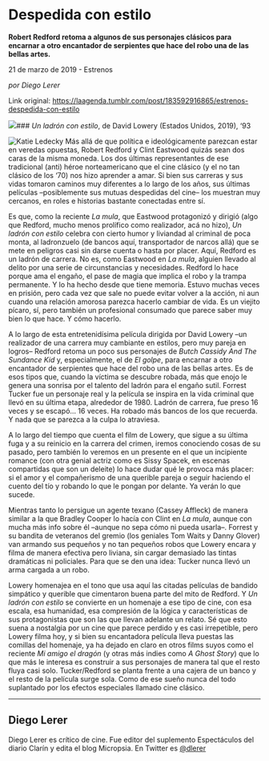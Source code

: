 # Despedida con estilo

**Robert Redford retoma a algunos de sus personajes clásicos para encarnar a otro encantador de serpientes que hace del robo una de las bellas artes.**

21 de marzo de 2019 - Estrenos

_por Diego Lerer_

Link original: https://laagenda.tumblr.com/post/183592916865/estrenos-despedida-con-estilo

![](https://64.media.tumblr.com/598238a77c16288781683ce128d03686/725095353b6eee78-ad/s500x750/593517ec82b4c22ca15d0a0efb29197b9856d36e.jpg)### *Un ladrón con estilo*, de David Lowery (Estados Unidos, 2019), ‘93

![Katie Ledecky](https://64.media.tumblr.com/b3859b7bd8e9541820bb6dd6839fb233/725095353b6eee78-25/s400x600/dd1fdc7f7fd5d8dcb7525890092bfd7cd7960e04.jpg)
Más allá de que política e ideológicamente parezcan estar en veredas opuestas, Robert Redford y Clint Eastwood quizás sean dos caras de la misma moneda. Los dos últimas representantes de ese tradicional (anti) héroe norteamericano que el cine clásico (y el no tan clásico de los ‘70) nos hizo aprender a amar. Si bien sus carreras y sus vidas tomaron caminos muy diferentes a lo largo de los años, sus últimas películas –posiblemente sus mutuas despedidas del cine– los muestran muy cercanos, en roles e historias bastante conectadas entre sí. 

Es que, como la reciente *La mula*, que Eastwood protagonizó y dirigió (algo que Redford, mucho menos prolífico como realizador, acá no hizo), *Un ladrón con estilo* celebra con cierto humor y liviandad al criminal de poca monta, al ladronzuelo (de bancos aquí, transportador de narcos allá) que se mete en peligros casi sin darse cuenta o hasta por placer. Aquí, Redford es un ladrón de carrera. No es, como Eastwood en *La mula*, alguien llevado al delito por una serie de circunstancias y necesidades. Redford lo hace porque ama el engaño, el pase de magia que implica el robo y la trampa permanente. Y lo ha hecho desde que tiene memoria. Estuvo muchas veces en prisión, pero cada vez que sale no puede evitar volver a la acción, ni aun cuando una relación amorosa parezca hacerlo cambiar de vida. Es un viejito pícaro, sí, pero también un profesional consumado que parece saber muy bien lo que hace. Y cómo hacerlo.

A lo largo de esta entretenidísima película dirigida por David Lowery –un realizador de una carrera muy cambiante en estilos, pero muy pareja en logros– Redford retoma un poco sus personajes de *Butch Cassidy And The Sundance Kid* y, especialmente, el de *El golpe*, para encarnar a otro encantador de serpientes que hace del robo una de las bellas artes. Es de esos tipos que, cuando la víctima se descubre robada, más que enojo le genera una sonrisa por el talento del ladrón para el engaño sutil. Forrest Tucker fue un personaje real y la película se inspira en la vida criminal que llevó en su última etapa, alrededor de 1980. Ladrón de carrera, fue preso 16 veces y se escapó… 16 veces. Ha robado más bancos de los que recuerda. Y nada que se parezca a la culpa lo atraviesa.

A lo largo del tiempo que cuenta el film de Lowery, que sigue a su última fuga y a su reinicio en la carrera del crimen, iremos conociendo cosas de su pasado, pero también lo veremos en un presente en el que un incipiente romance (con otra genial actriz como es Sissy Spacek, en escenas compartidas que son un deleite) lo hace dudar qué le provoca más placer: si el amor y el compañerismo de una querible pareja o seguir haciendo el cuento del tío y robando lo que le pongan por delante. Ya verán lo que sucede. 

Mientras tanto lo persigue un agente texano (Cassey Affleck) de manera similar a la que Bradley Cooper lo hacía con Clint en *La mula*, aunque con mucha más info sobre él –aunque no sepa cómo ni pueda usarla–. Forrest y su bandita de veteranos del gremio (los geniales Tom Waits y Danny Glover) van armando sus pequeños y no tan pequeños robos que Lowery encara y filma de manera efectiva pero liviana, sin cargar demasiado las tintas dramáticas ni policiales. Para que se den una idea: Tucker nunca llevó un arma cargada a un robo.

Lowery homenajea en el tono que usa aquí las citadas películas de bandido simpático y querible que cimentaron buena parte del mito de Redford. Y *Un ladrón con estilo* se convierte en un homenaje a ese tipo de cine, con esa escala, esa humanidad, esa compresión de la lógica y características de sus protagonistas que son las que llevan adelante un relato. Sé que esto suena a nostalgia por un cine que parece perdido y es casi irrepetible, pero Lowery filma hoy, y si bien su encantadora película lleva puestas las comillas del homenaje, ya ha dejado en claro en otros films suyos como el reciente *Mi amigo el dragón* (y otras más indies como *A Ghost Story*) que lo que más le interesa es construir a sus personajes de manera tal que el resto fluya casi solo. Tucker/Redford se planta frente a una cajera de un banco y el resto de la película surge sola. Como de ese sueño nunca del todo suplantado por los efectos especiales llamado cine clásico.

  




---

Diego Lerer
-----------

 Diego Lerer es crítico de cine. Fue editor del suplemento Espectáculos del diario Clarín y edita el blog Micropsia. En Twitter es [@dlerer](https://twitter.com/dlerer) 

